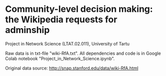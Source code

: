 # Community-level decision making: the Wikipedia requests for adminship
Project in Network Science (LTAT.02.011), University of Tartu

Raw data is in txt-file "wiki-RfA.txt".
All dependencies and code is in Google Colab notebook "Project_in_Network_Science.ipynb".

Original data source: http://snap.stanford.edu/data/wiki-RfA.html
